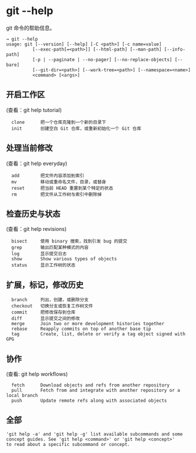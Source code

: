 # git --help

git 命令的帮助信息。

```
→ git --help
usage: git [--version] [--help] [-C <path>] [-c name=value]
          [--exec-path[=<path>]] [--html-path] [--man-path] [--info-path]
          [-p | --paginate | --no-pager] [--no-replace-objects] [--bare]
          [--git-dir=<path>] [--work-tree=<path>] [--namespace=<name>]
          <command> [<args>]
```

## 开启工作区

\(查看：git help tutorial\)

```
  clone      把一个仓库克隆到一个新的目录下
  init       创建空白 Git 仓库，或重新初始化一个 Git 仓库
```

## 处理当前修改

\(查看：git help everyday\)

```
  add        把文件内容添加到索引
  mv         移动或重命名文件，目录，或替身
  reset      把当前 HEAD 重置到某个特定的状态
  rm         把文件从工作树与索引中删除掉
```

## 检查历史与状态

\(查看：git help revisions\)

```
  bisect     使用 binary 搜索，找到引发 bug 的提交
  grep       输出匹配某种模式的内容
  log        显示提交日志
  show       Show various types of objects
  status     显示工作树的状态
```

## 扩展，标记，修改历史

```
  branch     列出，创建，或删除分支
  checkout   切换分支或恢复工作树文件
  commit     把修改保存到仓库
  diff       显示提交之间的修改
  merge      Join two or more development histories together
  rebase     Reapply commits on top of another base tip
  tag        Create, list, delete or verify a tag object signed with GPG
```

## 协作

\(查看: git help workflows\)

```
  fetch      Download objects and refs from another repository
  pull       Fetch from and integrate with another repository or a local branch
  push       Update remote refs along with associated objects
```

## 全部

```
'git help -a' and 'git help -g' list available subcommands and some
concept guides. See 'git help <command>' or 'git help <concept>'
to read about a specific subcommand or concept.
```



